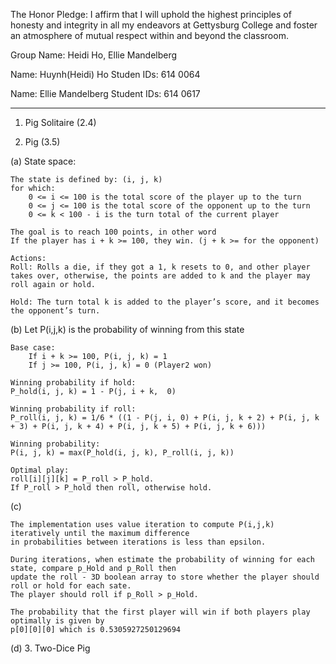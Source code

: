 The Honor Pledge: I affirm that I will uphold the highest principles of honesty and integrity in all my endeavors at Gettysburg College and foster an atmosphere of mutual respect within and beyond the classroom.

Group Name: Heidi Ho, Ellie Mandelberg

Name: Huynh(Heidi) Ho
Studen IDs: 614 0064

Name: Ellie Mandelberg
Student IDs: 614 0617

---------------------

1. Pig Solitaire (2.4)


2. Pig (3.5)
   
(a) State space: 
    
    The state is defined by: (i, j, k) 
    for which: 
        0 <= i <= 100 is the total score of the player up to the turn 
        0 <= j <= 100 is the total score of the opponent up to the turn
        0 <= k < 100 - i is the turn total of the current player 

    The goal is to reach 100 points, in other word
    If the player has i + k >= 100, they win. (j + k >= for the opponent)

    Actions:
    Roll: Rolls a die, if they got a 1, k resets to 0, and other player takes over, otherwise, the points are added to k and the player may roll again or hold. 

    Hold: The turn total k is added to the player’s score, and it becomes the opponent’s turn.

(b) 
    Let P(i,j,k) is the probability of winning from this state

    Base case: 
        If i + k >= 100, P(i, j, k) = 1
        If j >= 100, P(i, j, k) = 0 (Player2 won)

    Winning probability if hold:
    P_hold(i, j, k) = 1 - P(j, i + k,  0)

    Winning probability if roll:
    P_roll(i, j, k) = 1/6 * ((1 - P(j, i, 0) + P(i, j, k + 2) + P(i, j, k + 3) + P(i, j, k + 4) + P(i, j, k + 5) + P(i, j, k + 6))) 

    Winning probability: 
    P(i, j, k) = max(P_hold(i, j, k), P_roll(i, j, k))

    Optimal play:
    roll[i][j][k] = P_roll > P_hold.
    If P_roll > P_hold then roll, otherwise hold. 

(c) 
    
    The implementation uses value iteration to compute P(i,j,k) iteratively until the maximum difference
    in probabilities between iterations is less than epsilon.
    
    During iterations, when estimate the probability of winning for each state, compare p_Hold and p_Roll then 
    update the roll - 3D boolean array to store whether the player should roll or hold for each sate. 
    The player should roll if p_Roll > p_Hold. 
    
    The probability that the first player will win if both players play optimally is given by 
    p[0][0][0] which is 0.5305927250129694

(d) 
3. Two-Dice Pig
